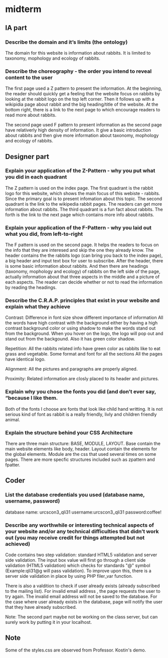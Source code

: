 # midterm

## IA part

### Describe the domain and it’s limits (the ontology)
The domain for this website is information about rabbits. It is limited to taxonomy, mophology and ecology of rabbits. 

### Describe the choreography - the order you intend to reveal content to the user
The first page used a Z pattern to present the information. At the beginning, the reader should quickly get a feeling that the website focus on rabbits by looking at the rabbit logo on the top left corner. Then it follows up with a wikipidia page about rabbit and the big heading/title of the website. At the bottom right, there is a link to the next page to which encourage readers to read more about rabbits. 

The second page used F pattern to present information as the second page have relativerly high density of information. It give a basic introduction about rabbits and then give more information about taxonomy, mophology and ecology of rabbits.

## Designer part 

### Explain your application of the Z-Pattern - why you put what you did in each quadrant
The Z pattern is used on the index page. The first quadrant is the rabbit logo for this website, which shows the main focus of this webiste - rabbits. Since the primary goal is to present infomation about this topic. The second quadrant is the link to the wikipedia rabbit pages. The readers can get more information about rabbits. The third quadrant is a fun fact about rabbits. The forth is the link to the next page which contains more info about rabbits. 

### Explain your application of the F-Pattern - why you laid out what you did, from left-to-right
The F pattern is used on the second page. It helps the readers to focus on the info that they are interesed and skip the one they already know. The header contains the the rabbits logo (can bring you back to the index page), a big header and input text box for user to subscribe. After the header, there is some basic information about rabbits. And then there are headings (taxonomy, mophology and ecology) of rabbits on the left side of the page, actually information about that three aspects in the middle and a picture of each aspects. The reader can decide whether or not to read the information by reading the headings. 

### Describe the C.R.A.P. principles that exist in your website and explain what they achieve
Contrast:
Difference in font size show different importance of information 
All the words have high contrast with the background either by having a high contrast background color or using shadow to make the words stand out from the background. 
When you hover on the logo, the logo will pop out and stand out from the backgound. Also it has green color shadow. 

Repetition:
All the rabbits related info have green color as rabbits like to eat grass and vegetable. 
Some format and font for all the sections 
All the pages have identical logo. 

Alignment:
All the pictures and paragraphs are properly aligned. 

Proximity:
Related information are closly placed to its header and pictures. 


### Explain why you chose the fonts you did (and don’t ever say, “because I like them.
Both of the fonts I choose are fonts that look like child hand writting. It is not serious kind of font as rabbit is a really friendly, livly and children friendly animal. 

### Explain the structure behind your CSS Architecture
There are three main structure: BASE, MODULE, LAYOUT. Base contain the main website elements like body, header. Layout contain the elements for the global elements. Module are the css that used several times on some pages. There are more specfic structures included such as zpattern and fpatter. 

## Coder 

### List the database credentials you used (database name, username, password)
database name: urcscon3_qli31
username:urcscon3_qli31
password:coffee!

### Describe any worthwhile or interesting technical aspects of your website and/or any technical difficulties that didn’t work out (you may receive credit for things attempted but not achieved)
Code contains two step validation: standard HTML5 validation and server side validation. The input box value will first go through a client side validation (HTML5 validation) which checks for standards "@" symbol (Example:qli31@g will pass validation). To improve upon this, there is a server side validation in place by using PHP filer_var function.

There is also a valdition to check if user already exists (already subscribed to the mailing list). For invalid email address , the page requests the user to try again. The invalid email address will not be saved to the database. For the case where user already exists in the database, page will notify the user that they have already subscribed.  

Note: The second part maybe not be working on the class server, but can surely work by putting it in your localhost. 

## Note
Some of the styles.css are observed from Professor. Kostin's demo.
